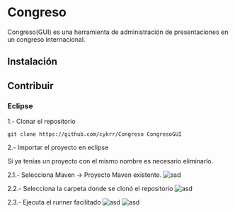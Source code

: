 # Congreso

Congreso(GUI) es una herramienta de administración de presentaciones en un congreso internacional.

## Instalación

## Contribuir

### Eclipse

1.- Clonar el repositorio

```git clone https://github.com/cykrr/Congreso CongresoGUI```

2.- Importar el proyecto en eclipse

Si ya tenías un proyecto con el mismo nombre es  necesario eliminarlo.

2.1.- Selecciona Maven -> Proyecto Maven existente.
![asd](pics/img1.png)

2.2.- Selecciona la carpeta donde se clonó el repositorio
![asd](pics/img2.png)

2.3.- Ejecuta el runner facilitado
![asd](pics/img3.png)
![asd](pics/img4.png)




